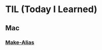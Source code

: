 # TIL (Today I Learned)

## Mac
### [Make-Alias](https://github.com/topsailor102/til/blofb/master/mac/make-alias.md, "make alias")

